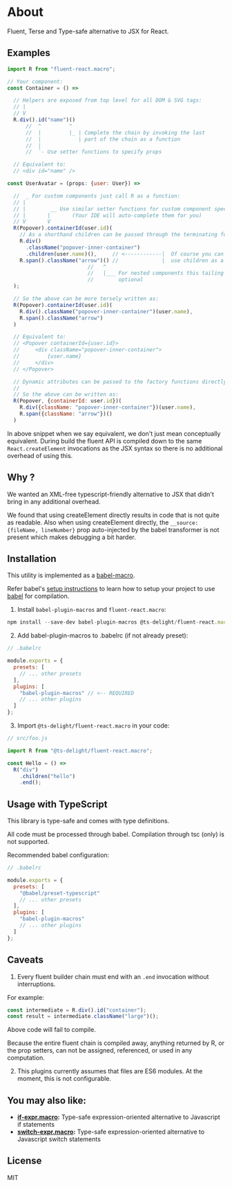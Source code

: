 # About

Fluent, Terse and Type-safe alternative to JSX for React.

## Examples

```js
import R from "fluent-react.macro";

// Your component: 
const Container = () =>

  // Helpers are exposed from top level for all DOM & SVG tags:
  // |
  // V
  R.div().id("name")()
      //  ^         ^
      //  |         |_ | Complete the chain by invoking the last
      //  |            | part of the chain as a function
      //  |
      //  `- Use setter functions to specify props

  // Equivalent to: 
  // <div id="name" />

const UserAvatar = (props: {user: User}) =>

  //  _ For custom components just call R as a function:
  // |
  // |        __ Use similar setter functions for custom component specific props
  // |       |       (Your IDE will auto-complete them for you)
  // V       V
  R(Popover).containerId(user.id)(
    // As a shorthand children can be passed through the terminating function call
    R.div()
      .className("popover-inner-container")
      .children(user.name)(),     // <------------|  Of course you can also 
    R.span().className("arrow")() //              |  use children as a prop
                          //   ^
                          //   |___ For nested components this tailing invocation is
                          //        optional
  );

  // So the above can be more tersely written as:
  R(Popover).containerId(user.id)(
    R.div().className("popover-inner-container")(user.name),
    R.span().className("arrow")
  )

  // Equivalent to: 
  // <Popover containerId={user.id}>
  //     <div className="popover-inner-container">
  //         {user.name}
  //     </div>
  // </Popover>

  // Dynamic attributes can be passed to the factory functions directly:
  // 
  // So the above can be written as:
  R(Popover, {containerId: user.id})(
    R.div({className: "popover-inner-container"})(user.name),
    R.span({className: "arrow"})()
  )
```

In above snippet when we say equivalent, we don't just mean conceptually equivalent. 
During build the fluent API is compiled down to the same `React.createElement` invocations as the JSX syntax so
there is no additional overhead of using this.

## Why ?

We wanted an XML-free typescript-friendly alternative to JSX that didn't bring in any additional overhead.

We found that using createElement directly results in code that is not quite as readable. Also when using createElement directly, the `__source: {fileName, lineNumber}` prop auto-injected by the babel transformer is not present which makes debugging a bit harder.

## Installation

This utility is implemented as a [babel-macro](https://github.com/kentcdodds/babel-plugin-macros).

Refer babel's [setup instructions](https://babeljs.io/setup) to learn how to setup your project to use [babel](https://babeljs.io) for compilation.

1. Install `babel-plugin-macros` and `fluent-react.macro`:

```js
npm install --save-dev babel-plugin-macros @ts-delight/fluent-react.macro
```

2. Add babel-plugin-macros to .babelrc (if not already preset):

```js
// .babelrc

module.exports = {
  presets: [
    // ... other presets
  ],
  plugins: [
    "babel-plugin-macros" // <-- REQUIRED
    // ... other plugins
  ]
};
```

3. Import `@ts-delight/fluent-react.macro` in your code:

```js
// src/foo.js

import R from "@ts-delight/fluent-react.macro";

const Hello = () =>
  R("div")
    .children("hello")
    .end();
```

## Usage with TypeScript

This library is type-safe and comes with type definitions.

All code must be processed through babel. Compilation through tsc (only) is not supported.

Recommended babel configuration:

```js
// .babelrc

module.exports = {
  presets: [
    "@babel/preset-typescript"
    // ... other presets
  ],
  plugins: [
    "babel-plugin-macros"
    // ... other plugins
  ]
};
```

## Caveats

1. Every fluent builder chain must end with an `.end` invocation without interruptions.

For example:

```js
const intermediate = R.div().id("container");
const result = intermediate.className("large")();
```

Above code will fail to compile.

Because the entire fluent chain is compiled away, anything returned by R, or the prop setters, can not be assigned, referenced, or used in any computation.

2. This plugins currently assumes that files are ES6 modules. At the moment, this is not configurable.

## You may also like:

- **[if-expr.macro](https://github.com/ts-delight/if-expr.macro):** Type-safe expression-oriented alternative to Javascript if statements
- **[switch-expr.macro](https://github.com/ts-delight/switch-expr.macro):** Type-safe expression-oriented alternative to Javascript switch statements

## License

MIT
